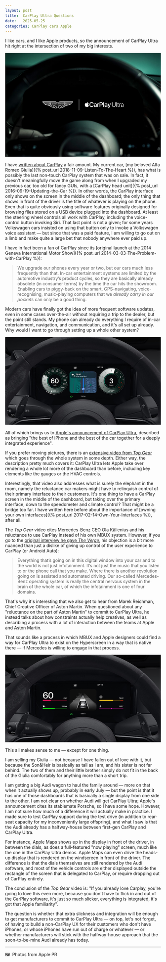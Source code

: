 ```yaml
---
layout: post
title:  CarPlay Ultra Questions
date:   2025-05-25
categories: CarPlay cars Apple 
---
```


I like cars, and I like Apple products, so the announcement of CarPlay Ultra hit right at the intersection of two of my big interests.

![CarPlay Ultra in an Aston Martin dashboard](/images/motor283-Aston_Martin_Apple_CarPlay_Ultra_02-2578651128.jpg)

I have [written about CarPlay](https://findthethread.blog/categories/#CarPlay) a fair amount. My current car, [my beloved Alfa Romeo Giulia]({% post_url 2018-11-09-Listen-To-The-Heart %}), has what is possibly the last non-touch CarPlay system that was on sale. In fact, it doesn't meaningfully move the game along from when I upgraded my previous car, too old for fancy GUIs, with a [CarPlay head unit]({% post_url 2016-09-19-Updating-the-Car %}). In other words, the CarPlay interface only shows on the screen in the middle of the dashboard; the only thing that shows in front of the driver is the title of whatever is playing on the phone. Even that is quite obviously using software features originally designed for browsing files stored on a USB device plugged into the dashboard. At least the steering wheel controls all work with CarPlay, including the voice-control button invoking Siri. That last point is not a given; for some years Volkswagen cars insisted on using that button only to invoke a Volkswagen voice assistant — but since that was a paid feature, I am willing to go out on a limb and make quite a large bet that nobody anywhere ever paid up.

I have in fact been a fan of CarPlay since its [original launch at the 2014 Geneva International Motor Show]({% post_url 2014-03-03-The-Problem-with-CarPlay %}):

> We upgrade our phones every year or two, but our cars much less frequently than that. In-car entertainment systems are limited by the automotive industry’s product cycles, so they are basically already obsolete (in consumer terms) by the time the car hits the showroom. Enabling cars to piggy-back on the smart, GPS-navigating, voice-recognising, music-playing computers that we *already carry in our pockets* can only be a good thing.

Modern cars have finally got the idea of more frequent software updates, even in some cases over-the-air without requiring a trip to the dealer, but the point still stands. My phone can already do everything I require of in-car entertainment, navigation, and communication, and it's all set up already. Why would I want to go through setting up a whole other system?

![CarPlay Ultra in an Aston Martin dashboard](/images/Apple-CarPlay-Ultra-cluster-Maps_big.jpg.large_2x.jpg)

All of which brings us to [Apple's announcement of CarPlay Ultra](https://www.apple.com/newsroom/2025/05/carplay-ultra-the-next-generation-of-carplay-begins-rolling-out-today/), described as bringing "the best of iPhone and the best of the car together for a deeply integrated experience".

If you prefer moving pictures, there is an [extensive video from *Top Gear*](https://www.youtube.com/watch?v=EQlLjVraA9g) which goes through the whole system in some depth. Either way, the description pretty much covers it: CarPlay Ultra lets Apple take over rendering a whole lot more of the dashboard than before, including key elements like the gauges or the HVAC controls.

Interestingly, that video also addresses what is surely the elephant in the room, namely the reluctance car makers might have to relinquish control of their primary interface to their customers. It's one thing to have a CarPlay screen in the middle of the dashboard, but taking over the primary interface, down to the speedometer and climate control? That might be a bridge too far. I have written here before about the importance of [owning your own interfaces]({% post_url 2017-02-14-Own-Your-Interfaces %}), after all.

The *Top Gear* video cites Mercedes-Benz CEO Ola Källenius and his reluctance to use CarPlay instead of his own MBUX system. However, if you go to the [original interview he gave *The Verge*](https://www.theverge.com/24140551/mercedes-benz-ola-kallenius-ev-gwagen-carplay-apple), his objection is a bit more nuanced than just a dislike of giving up control of the user experience to CarPlay (or Android Auto):

> Everything that’s going on in this digital window into your car and to the world is not just infotainment. It’s not just the music that you listen to or the phone call that you make. Where there is another revolution going on is assisted and automated driving. Our so-called Mercedes-Benz operating system is really the central nervous system in the brain of the whole car, of which the infotainment is one of four domains.

That's why it's interesting that we also get to hear from Marek Reichman, Chief Creative Officer of Aston Martin. When questioned about any "reluctance on the part of Aston Martin" to commit to CarPlay Ultra, he instead talks about how constraints actually help creatives, as well as describing a process with a lot of interaction between the teams at Apple and Aston Martin.

That sounds like a process in which MBUX and Apple designers could find a way for CarPlay Ultra to exist on the Hyperscreen in a way that is native there — if Mercedes is willing to engage in that process. 

![CarPlay Ultra in an Aston Martin dashboard](/images/Apple-CarPlay-Ultra-instrument-cluster-themes-02_big.jpg.large_2x.jpg)

This all makes sense to me — except for one thing. 

I am selling my Giulia — not because I have fallen out of love with it, but because the Son&Heir is basically as tall as I am, and his sister is not far behind. The two of them and their little brother simply do not fit in the back of the Giulia comfortably for anything more than a short trip.

I am getting a big Audi wagon to haul the family around — more on that when it actually shows up, probably in early July — but the point is that it has one of those dashboards that is basically a single display from one side to the other. I am not clear on whether Audi will get CarPlay Ultra; Apple's announcement cites its stablemate Porsche, so I have some hope. However, I am not sure how much of a difference it will actually make in practice. I made sure to test CarPlay support during the test drive (in addition to rear-seat capacity for my inconveniently large offspring), and what I saw is that the Audi already has a halfway-house between first-gen CarPlay and CarPlay Ultra.

For instance, Apple Maps shows up in the display in front of the driver, in between the dials, as does a full-featured "now playing" screen, much like the one in the CarPlay Ultra demos. Apple Maps can even drive the heads-up display that is rendered on the windscreen in front of the driver. The difference is that the dials themselves are still rendered by the Audi software, and most of the vehicle controls are either displayed outside the rectangle of the screen that is delegated to CarPlay, or require dropping out of CarPlay entirely.

The conclusion of the *Top Gear* video is: "If you already love Carplay, you're going to love this even more, because you don't have to flick in and out of the CarPlay software, it's just so much slicker, everything is integrated, it's got that Apple familiarity". 

The question is whether that extra slickness and integration will be enough to get manufacturers to commit to CarPlay Ultra — on top, let's not forget, of having to build a non-CarPlay UX for their customers who don't have iPhones, or whose iPhones have run out of charge or whatever — or whether manufacturers will stick with the halfway-house approach that the soon-to-be-mine Audi already has today.

***

🖼️  Photos from Apple PR